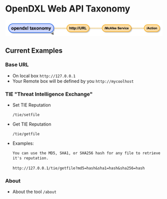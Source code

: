 # OpenDXL Web API Taxonomy

![Taxonomy](./images/taxonomy.jpg)

## Current Examples

### Base URL
* On local box ```http://127.0.0.1```
* Your Remote box will be defined by you ```http://mycoolhost```

### TIE "Threat Intelligence Exchange"
* Set TIE Reputation

      /tie/setfile

* Get TIE Reputation
      
      /tie/getfile

* Examples:
      
      You can use the MD5, SHA1, or SHA256 hash for any file to retrieve it's reputation.
      
      http://127.0.0.1/tie/getfile?md5=hash&sha1=hash&sha256=hash
      
      

### About
* About the tool ```/about```
